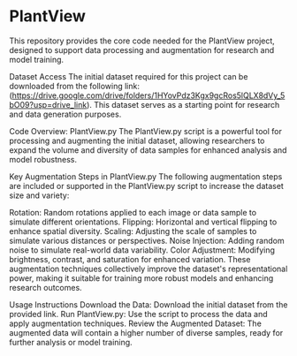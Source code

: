 # PlantView

This repository provides the core code needed for the PlantView project, designed to support data processing and augmentation for research and model training.

Dataset Access
The initial dataset required for this project can be downloaded from the following link: (https://drive.google.com/drive/folders/1HYovPdz3Kgx9gcRos5lQLX8dVy_5bO09?usp=drive_link). This dataset serves as a starting point for research and data generation purposes.

Code Overview: PlantView.py
The PlantView.py script is a powerful tool for processing and augmenting the initial dataset, allowing researchers to expand the volume and diversity of data samples for enhanced analysis and model robustness.

Key Augmentation Steps in PlantView.py
The following augmentation steps are included or supported in the PlantView.py script to increase the dataset size and variety:

Rotation: Random rotations applied to each image or data sample to simulate different orientations.
Flipping: Horizontal and vertical flipping to enhance spatial diversity.
Scaling: Adjusting the scale of samples to simulate various distances or perspectives.
Noise Injection: Adding random noise to simulate real-world data variability.
Color Adjustment: Modifying brightness, contrast, and saturation for enhanced variation.
These augmentation techniques collectively improve the dataset's representational power, making it suitable for training more robust models and enhancing research outcomes.

Usage Instructions
Download the Data: Download the initial dataset from the provided link.
Run PlantView.py: Use the script to process the data and apply augmentation techniques.
Review the Augmented Dataset: The augmented data will contain a higher number of diverse samples, ready for further analysis or model training.

